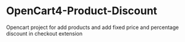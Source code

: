 # OpenCart4-Product-Discount
Opencart project for add products and add fixed price and percentage discount in checkout extension
